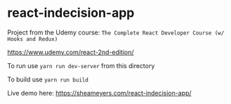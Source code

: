 # react-indecision-app

Project from the Udemy course: `The Complete React Developer Course (w/ Hooks and Redux)`

https://www.udemy.com/react-2nd-edition/


To run use 
`yarn run dev-server` 
from this directory

To build use
`yarn run build`

Live demo here: https://sheameyers.com/react-indecision-app/
